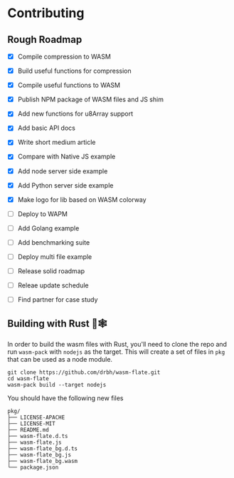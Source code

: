 
# Contributing

## Rough Roadmap

- [X] Compile compression to WASM  
- [X] Build useful functions for compression  
- [X] Compile useful functions to WASM  
- [X] Publish NPM package of WASM files and JS shim  
- [X] Add new functions for u8Array support  
- [X] Add basic API docs  
- [X] Write short medium article  
- [X] Compare with Native JS example  
- [X] Add node server side example  
- [X] Add Python server side example  
- [X] Make logo for lib based on WASM colorway  
- [ ] Deploy to WAPM  
- [ ] Add Golang example  
- [ ] Add benchmarking suite   
- [ ] Deploy multi file example  
- [ ] Release solid roadmap  
- [ ] Releae update schedule  
- [ ] Find partner for case study  



## Building with Rust 🦀🕸️ 

In order to build the wasm files with Rust, you'll need to clone the repo and run `wasm-pack` with `nodejs` as the target. This will create a set of files in `pkg` that can be used as a node module. 

```
git clone https://github.com/drbh/wasm-flate.git
cd wasm-flate
wasm-pack build --target nodejs
```

You should have the following new files  
```
pkg/    
├── LICENSE-APACHE    
├── LICENSE-MIT    
├── README.md    
├── wasm-flate.d.ts    
├── wasm-flate.js    
├── wasm-flate_bg.d.ts    
├── wasm-flate_bg.js    
├── wasm-flate_bg.wasm    
└── package.json    
```

